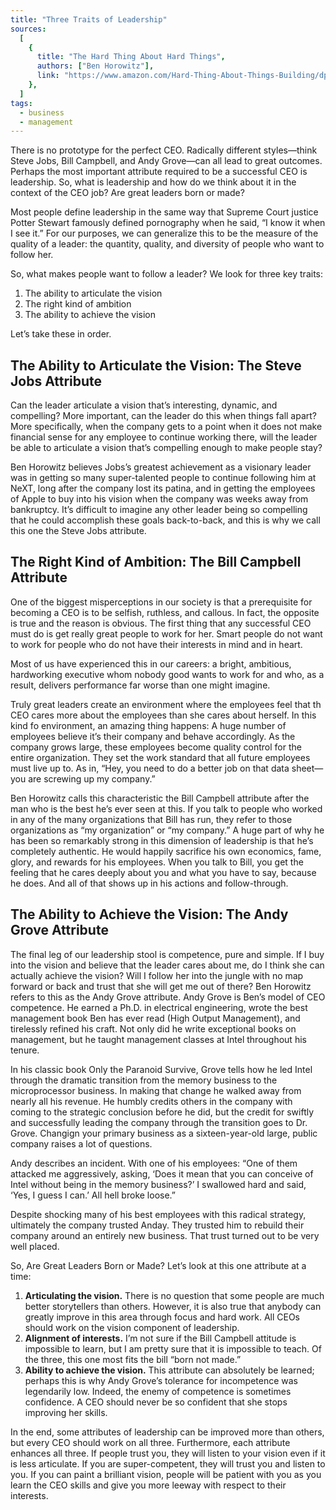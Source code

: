 ```yaml
---
title: "Three Traits of Leadership"
sources:
  [
    {
      title: "The Hard Thing About Hard Things",
      authors: ["Ben Horowitz"],
      link: "https://www.amazon.com/Hard-Thing-About-Things-Building/dp/0062273205",
    },
  ]
tags:
  - business
  - management
---
```


There is no prototype for the perfect CEO. Radically different styles—think Steve Jobs, Bill Campbell, and Andy Grove—can all lead to great outcomes. Perhaps the most important attribute required to be a successful CEO is leadership. So, what is leadership and how do we think about it in the context of the CEO job? Are great leaders born or made?

Most people define leadership in the same way that Supreme Court justice Potter Stewart famously defined pornography when he said, “I know it when I see it.” For our purposes, we can generalize this to be the measure of the quality of a leader: the quantity, quality, and diversity of people who want to follow her.

So, what makes people want to follow a leader? We look for three key traits:

1. The ability to articulate the vision
2. The right kind of ambition
3. The ability to achieve the vision

Let’s take these in order.

## The Ability to Articulate the Vision: The Steve Jobs Attribute

Can the leader articulate a vision that’s interesting, dynamic, and compelling? More important, can the leader do this when things fall apart? More specifically, when the company gets to a point when it does not make financial sense for any employee to continue working there, will the leader be able to articulate a vision that’s compelling enough to make people stay?

Ben Horowitz believes Jobs’s greatest achievement as a visionary leader was in getting so many super-talented people to continue following him at NeXT, long after the company lost its patina, and in getting the employees of Apple to buy into his vision when the company was weeks away from bankruptcy. It’s difficult to imagine any other leader being so compelling that he could accomplish these goals back-to-back, and this is why we call this one the Steve Jobs attribute.

## The Right Kind of Ambition: The Bill Campbell Attribute

One of the biggest misperceptions in our society is that a prerequisite for becoming a CEO is to be selfish, ruthless, and callous. In fact, the opposite is true and the reason is obvious. The first thing that any successful CEO must do is get really great people to work for her. Smart people do not want to work for people who do not have their interests in mind and in heart.

Most of us have experienced this in our careers: a bright, ambitious, hardworking executive whom nobody good wants to work for and who, as a result, delivers performance far worse than one might imagine.

Truly great leaders create an environment where the employees feel that th CEO cares more about the employees than she cares about herself. In this kind fo environment, an amazing thing happens: A huge number of employees believe it’s their company and behave accordingly. As the company grows large, these employees become quality control for the entire organization. They set the work standard that all future employees must live up to. As in, “Hey, you need to do a better job on that data sheet—you are screwing up my company.”

Ben Horowitz calls this characteristic the Bill Campbell attribute after the man who is the best he’s ever seen at this. If you talk to people who worked in any of the many organizations that Bill has run, they refer to those organizations as “my organization” or “my company.” A huge part of why he has been so remarkably strong in this dimension of leadership is that he’s completely authentic. He would happily sacrifice his own economics, fame, glory, and rewards for his employees. When you talk to Bill, you get the feeling that he cares deeply about you and what you have to say, because he does. And all of that shows up in his actions and follow-through.

## The Ability to Achieve the Vision: The Andy Grove Attribute

The final leg of our leadership stool is competence, pure and simple. If I buy into the vision and believe that the leader cares about me, do I think she can actually achieve the vision? Will I follow her into the jungle with no map forward or back and trust that she will get me out of there?
Ben Horowitz refers to this as the Andy Grove attribute. Andy Grove is Ben’s model of CEO competence. He earned a Ph.D. in electrical engineering, wrote the best management book Ben has ever read (High Output Management), and tirelessly refined his craft. Not only did he write exceptional books on management, but he taught management classes at Intel throughout his tenure.

In his classic book Only the Paranoid Survive, Grove tells how he led Intel through the dramatic transition from the memory business to the microprocessor business. In making that change he walked away from nearly all his revenue. He humbly credits others in the company with coming to the strategic conclusion before he did, but the credit for swiftly and successfully leading the company through the transition goes to Dr. Grove. Changign your primary business as a sixteen-year-old large, public company raises a lot of questions.

Andy describes an incident. With one of his employees: “One of them attacked me aggressively, asking, ‘Does it mean that you can conceive of Intel without being in the memory business?’ I swallowed hard and said, ‘Yes, I guess I can.’ All hell broke loose.”

Despite shocking many of his best employees with this radical strategy, ultimately the company trusted Anday. They trusted him to rebuild their company around an entirely new business. That trust turned out to be very well placed.

So, Are Great Leaders Born or Made?
Let’s look at this one attribute at a time:

1. **Articulating the vision.** There is no question that some people are much better storytellers than others. However, it is also true that anybody can greatly improve in this area through focus and hard work. All CEOs should work on the vision component of leadership.
1. **Alignment of interests.** I’m not sure if the Bill Campbell attitude is impossible to learn, but I am pretty sure that it is impossible to teach. Of the three, this one most fits the bill “born not made.”
1. **Ability to achieve the vision.** This attribute can absolutely be learned; perhaps this is why Andy Grove’s tolerance for incompetence was legendarily low. Indeed, the enemy of competence is sometimes confidence. A CEO should never be so confident that she stops improving her skills.

In the end, some attributes of leadership can be improved more than others, but every CEO should work on all three. Furthermore, each attribute enhances all three. If people trust you, they will listen to your vision even if it is less articulate. If you are super-competent, they will trust you and listen to you. If you can paint a brilliant vision, people will be patient with you as you learn the CEO skills and give you more leeway with respect to their interests.
